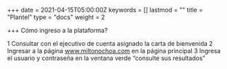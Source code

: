+++
date = 2021-04-15T05:00:00Z
keywords = []
lastmod = ""
title = "Plantel"
type = "docs"
weight = 2

+++
Cómo ingreso a la plataforma?

1	Consultar con el ejecutivo de cuenta asignado la carta de bienvenida
2	Ingresar a la página www.miltonochoa.com en la página principal
3	Ingresa el usuario y contraseña en la ventana verde “consulte sus resultados”
